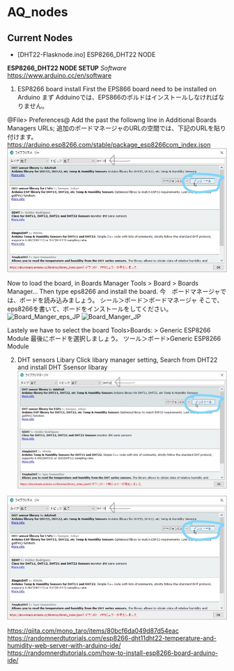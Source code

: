 # AQ_nodes

## Current Nodes
- [DHT22-Flasknode.ino] ESP8266_DHT22 NODE


**ESP8266_DHT22 NODE SETUP**
*Software*
https://www.arduino.cc/en/software

1. ESP8266 board install 
First the EPS866 board need to be installed on Arduino
まず Adduinoでは、EPS866のボルドはインストールしなければなりません。

@File> Preferences@
Add the past the followng line in Additional Boards Managers URLs;
追加のボードマネージャのURLの空間では、下記のURLを貼り付けます。
https://arduino.esp8266.com/stable/package_esp8266com_index.json
![DHT22_ARDUINO_INSTALL](https://github.com/JarvisSan22/SensorNetwork2020_DashServer_SDS011_DHT22/blob/main/AQ_nodes/DHT22_ARDUINO_INSTALL.jpg)

Now to load the board, in Boards Manager
Tools > Board > Boards Manager…
Then type eps8266 and install the board.
今　ボードマネージャでは、ボードを読み込みましょう。
シール＞ボード＞ボードマネージャ
そこで、eps8266を書いて、ボードをインストールをしてください。
![Board_Manger_eps_JP](https://github.com/JarvisSan22/SensorNetwork2020_DashServer_SDS011_DHT22/blob/main/AQ_nodes/Board_Manger_eps_JP.jpg)
![Board_Manger_JP](https://github.com/JarvisSan22/SensorNetwork2020_DashServer_SDS011_DHT22/blob/main/AQ_nodes/Board_Manger_JP.jpg)

Lastely we have to select the board
Tools>Boards: >  Generic ESP8266 Module 
最後にボードを選択しましょう。
ツール＞ボード>Generic ESP8266 Module 







2. DHT sensors Libary
Click libary manager setting, Search from DHT22 and install DHT Ssensor libaray 
![DHT22](https://github.com/JarvisSan22/SensorNetwork2020_DashServer_SDS011_DHT22/blob/main/AQ_nodes/DHT22_ARDUINO_INSTALL.jpg)

![DHT22](https://github.com/JarvisSan22/SensorNetwork2020_DashServer_SDS011_DHT22/blob/main/AQ_nodes/DHT22_ARDUINO_INSTALL.jpg)


https://qiita.com/mono_taro/items/80bcf6da049d87d54eac
https://randomnerdtutorials.com/esp8266-dht11dht22-temperature-and-humidity-web-server-with-arduino-ide/
https://randomnerdtutorials.com/how-to-install-esp8266-board-arduino-ide/

